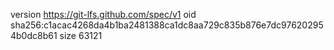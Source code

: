 version https://git-lfs.github.com/spec/v1
oid sha256:c1acac4268da4b1ba2481388ca1dc8aa729c835b876e7dc976202954b0dc8b61
size 63121
